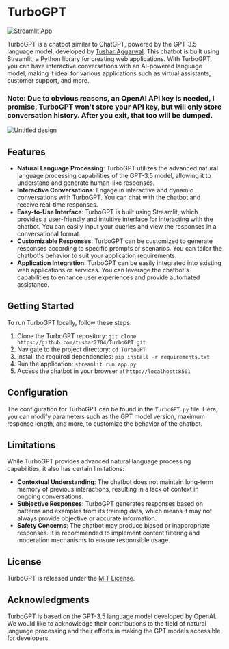 # TurboGPT
[![Streamlit App](https://static.streamlit.io/badges/streamlit_badge_black_white.svg)](https://turbogpt.streamlit.app/)


TurboGPT is a chatbot similar to ChatGPT, powered by the GPT-3.5 language model, developed by [Tushar Aggarwal](https://tushar-aggarwal.com). This chatbot is built using Streamlit, a Python library for creating web applications. With TurboGPT, you can have interactive conversations with an AI-powered language model, making it ideal for various applications such as virtual assistants, customer support, and more.
### Note: Due to obvious reasons, an OpenAI API key is needed, I promise, TurboGPT won't store your API key, but will only store conversation history. After you exit, that too will be dumped.



![Untitled design](https://github.com/tushar2704/TurboGPT/assets/66141195/2c4e3a06-c043-4be9-ac9d-d4ee685c0e55)


## Features

- **Natural Language Processing**: TurboGPT utilizes the advanced natural language processing capabilities of the GPT-3.5 model, allowing it to understand and generate human-like responses.
- **Interactive Conversations**: Engage in interactive and dynamic conversations with TurboGPT. You can chat with the chatbot and receive real-time responses.
- **Easy-to-Use Interface**: TurboGPT is built using Streamlit, which provides a user-friendly and intuitive interface for interacting with the chatbot. You can easily input your queries and view the responses in a conversational format.
- **Customizable Responses**: TurboGPT can be customized to generate responses according to specific prompts or scenarios. You can tailor the chatbot's behavior to suit your application requirements.
- **Application Integration**: TurboGPT can be easily integrated into existing web applications or services. You can leverage the chatbot's capabilities to enhance user experiences and provide automated assistance.

## Getting Started

To run TurboGPT locally, follow these steps:

1. Clone the TurboGPT repository: `git clone https://github.com/tushar2704/TurboGPT.git`
2. Navigate to the project directory: `cd TurboGPT`
3. Install the required dependencies: `pip install -r requirements.txt`
4. Run the application: `streamlit run app.py`
5. Access the chatbot in your browser at `http://localhost:8501`

## Configuration

The configuration for TurboGPT can be found in the `TurboGPT.py` file. Here, you can modify parameters such as the GPT model version, maximum response length, and more, to customize the behavior of the chatbot.



## Limitations

While TurboGPT provides advanced natural language processing capabilities, it also has certain limitations:

- **Contextual Understanding**: The chatbot does not maintain long-term memory of previous interactions, resulting in a lack of context in ongoing conversations.
- **Subjective Responses**: TurboGPT generates responses based on patterns and examples from its training data, which means it may not always provide objective or accurate information.
- **Safety Concerns**: The chatbot may produce biased or inappropriate responses. It is recommended to implement content filtering and moderation mechanisms to ensure responsible usage.

## License

TurboGPT is released under the [MIT License](https://github.com/tushar2704/TurboGPT/blob/main/LICENSE).

## Acknowledgments

TurboGPT is based on the GPT-3.5 language model developed by OpenAI. We would like to acknowledge their contributions to the field of natural language processing and their efforts in making the GPT models accessible for developers.
